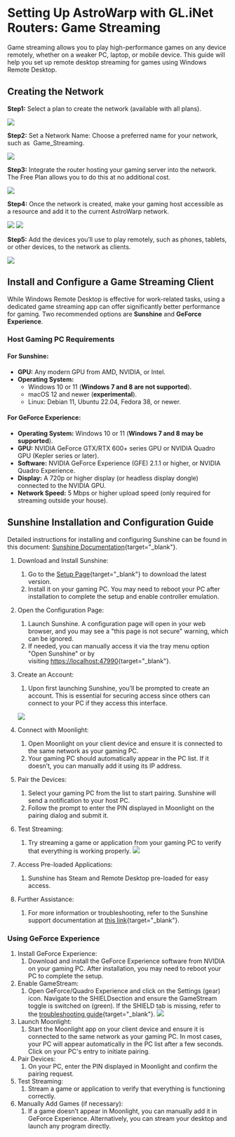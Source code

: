 # Setting Up AstroWarp with GL.iNet Routers: Game Streaming
Game streaming allows you to play high-performance games on any device remotely, whether on a weaker PC, laptop, or mobile device. This guide will help you set up remote desktop streaming for games using Windows Remote Desktop.

## **Creating the Network**

**Step1:** Select a plan to create the network (available with all plans).

![](../images/tutorials/game-streaming/1.png)

**Step2:** Set a Network Name: Choose a preferred name for your network, such as  Game_Streaming.

![](../images/tutorials/game-streaming/2.png)

**Step3:** Integrate the router hosting your gaming server into the network. The Free Plan allows you to do this at no additional cost.

![](../images/tutorials/game-streaming/3.png)

**Step4:** Once the network is created, make your gaming host accessible as a resource and add it to the current AstroWarp network.

![](../images/tutorials/game-streaming/4.png)
![](../images/tutorials/game-streaming/5.png)

**Step5:** Add the devices you’ll use to play remotely, such as phones, tablets, or other devices, to the network as clients.

![](../images/tutorials/game-streaming/6.png)

## **Install and Configure a Game Streaming Client**

While Windows Remote Desktop is effective for work-related tasks, using a dedicated game streaming app can offer significantly better performance for gaming. Two recommended options are **Sunshine** and **GeForce Experience**.

### **Host Gaming PC Requirements**

#### **For Sunshine:**
* **GPU:** Any modern GPU from AMD, NVIDIA, or Intel. <br>
* **Operating System:**
    * Windows 10 or 11 (**Windows 7 and 8 are not supported**).
    * macOS 12 and newer (**experimental**).
    * Linux: Debian 11, Ubuntu 22.04, Fedora 38, or newer.

#### **For GeForce Experience:**
* **Operating System:** Windows 10 or 11 (**Windows 7 and 8 may be supported**).
* **GPU:** NVIDIA GeForce GTX/RTX 600+ series GPU or NVIDIA Quadro GPU (Kepler series or later).
* **Software:** NVIDIA GeForce Experience (GFE) 2.1.1 or higher, or NVIDIA Quadro Experience.
* **Display:** A 720p or higher display (or headless display dongle) connected to the NVIDIA GPU.
* **Network Speed:** 5 Mbps or higher upload speed (only required for streaming outside your house).

## **Sunshine Installation and Configuration Guide**

<!-- ### **Using Sunshine** -->

Detailed instructions for installing and configuring Sunshine can be found in this document: [Sunshine Documentation](https://github.com/moonlight-stream/moonlight-docs/wiki/Setup-Guide){target="_blank"}.

1. Download and Install Sunshine:
	1. Go to the [Setup Page](https://docs.lizardbyte.dev/projects/sunshine/latest/about/setup.html){target="_blank"} to download the latest version.
	2. Install it on your gaming PC. You may need to reboot your PC after installation to complete the setup and enable controller emulation.
2. Open the Configuration Page:
	1. Launch Sunshine. A configuration page will open in your web browser, and you may see a "this page is not secure" warning, which can be ignored.
	2. If needed, you can manually access it via the tray menu option "Open Sunshine" or by visiting [https://localhost:47990](https://localhost:47990/){target="_blank"}.
3. Create an Account:
	1. Upon first launching Sunshine, you’ll be prompted to create an account. This is essential for securing access since others can connect to your PC if they access this interface.
   
	![](../images/tutorials/game-streaming/12.png)

4. Connect with Moonlight:
	1. Open Moonlight on your client device and ensure it is connected to the same network as your gaming PC.
	2. Your gaming PC should automatically appear in the PC list. If it doesn’t, you can manually add it using its IP address.
5. Pair the Devices:
	1. Select your gaming PC from the list to start pairing. Sunshine will send a notification to your host PC.
	2. Follow the prompt to enter the PIN displayed in Moonlight on the pairing dialog and submit it.
6. Test Streaming:
    1. Try streaming a game or application from your gaming PC to verify that everything is working properly.
	![](../images/tutorials/game-streaming/8.png)
7. Access Pre-loaded Applications:
    1. Sunshine has Steam and Remote Desktop pre-loaded for easy access.
8. Further Assistance:
    1. For more information or troubleshooting, refer to the Sunshine support documentation at [this link](https://docs.lizardbyte.dev/projects/sunshine/latest/about/overview.html){target="_blank"}.


### **Using GeForce Experience**
1. Install GeForce Experience:
    1. Download and install the GeForce Experience software from NVIDIA on your gaming PC. After installation, you may need to reboot your PC to complete the setup.
2. Enable GameStream:
    1. Open GeForce/Quadro Experience and click on the Settings (gear) icon. Navigate to the SHIELDsection and ensure the GameStream toggle is switched on (green). If the SHIELD tab is missing, refer to the [troubleshooting guide](https://github.com/moonlight-stream/moonlight-docs/wiki/Troubleshooting){target="_blank"}.
 ![](../images/tutorials/game-streaming/10.png)
3.  Launch Moonlight:
    1. Start the Moonlight app on your client device and ensure it is connected to the same network as your gaming PC. In most cases, your PC will appear automatically in the PC list after a few seconds. Click on your PC's entry to initiate pairing. 
4.  Pair Devices:
    1. On your PC, enter the PIN displayed in Moonlight and confirm the pairing request.
5.  Test Streaming:
    1. Stream a game or application to verify that everything is functioning correctly.
6. Manually Add Games (if necessary):
    1. If a game doesn’t appear in Moonlight, you can manually add it in GeForce Experience. Alternatively, you can stream your desktop and launch any program directly.


<!-- 1. On your gaming PC, download and install the latest version of Sunshine from the [setup page](https://docs.lizardbyte.dev/projects/sunshine/latest/about/setup.html){target="_blank"}. Your PC may require a reboot after installation to complete the setup and enable controller emulation.
1. Start Sunshine and wait for the configuration page to open in your web browser. The browser may display a "this page is not secure" warning, which you can safely ignore. You can also manually access this interface using the "Open Sunshine" option in the tray menu or by visiting https://localhost:47990/ directly in your browser.
2. When Sunshine launches for the first time, it will prompt you to create an account to secure access to the configuration interface. This step is crucial, as anyone with access to this interface can add new clients to remotely access your computer.
![](../images/tutorials/game-streaming/7.png)
1. Start Moonlight and ensure your client device is connected to the same network as your PC. In most cases, your gaming PC will automatically appear in the PC list within a few seconds. If it doesn’t appear or if you’re pairing over the Internet, you can manually add the PC by entering its IP address.
2. Select the entry in the PC list to initiate pairing. Sunshine will send a pairing notification to your host PC, redirecting you to the PIN page. Enter the PIN displayed in Moonlight and submit the pairing dialog. If you encounter an error after submitting the PIN, refer to the troubleshooting steps for assistance. -->
<!-- ### **Using GeForce Experience**
1. On your gaming PC, download and install the **GeForce Experience** software from NVIDIA. Your PC may require a reboot to complete the installation.
   
    ○ If your PC uses a Quadro GPU, install the **Quadro Experience** software instead.

2. If you encounter a GPU driver bug that affects NVIDIA GameStream hosts on Windows 11, you’ll need to disable **Hardware-accelerated GPU Scheduling** on your host PC. To do this:
    1.  Open "Graphics Settings" from the Start Menu.
    2.  Click "Change default graphics settings".
    3.  Set the **Hardware-accelerated GPU scheduling** option to **Off**.
![](../images/tutorials/game-streaming/9.png)
1. Launch **GeForce Experience** (or **Quadro Experience** for Quadro GPUs) and click the **Settings** gear icon. Navigate to the **SHIELD** tab and ensure the **GameStream** toggle is switched to the **"on"** position (green). If the SHIELD tab is missing, refer to the   troubleshooting steps for assistance.
![](../images/tutorials/game-streaming/10.png)
1. Start **Moonlight** and ensure your client device is connected to the same network as your PC. In most cases, your gaming PC will appear in the PC list within a few seconds. Select the PC entry to begin pairing.
2. On your PC, enter the PIN displayed in Moonlight and confirm the pairing dialog. If the pairing dialog doesn’t appear, refer to the [troubleshooting steps](https://chatgpt.com/c/677df804-0db8-800d-b3df-e7d621d3b170#){target="_blank"}.
3. Test streaming a game or application to verify that everything is working correctly. If you experience any issues, consult the troubleshooting steps.
4. If the game you want to stream isn’t listed in Moonlight, you can manually add it. Alternatively, you can stream your desktop and launch any application you wish.

## **Connect and Start Streaming**

* **Open Remote Desktop on the Remote Device:**
    1. On another device (Windows, macOS, or mobile), open the **Remote Desktop Connection** app.<br>
    2. Enter the **Virtual IP address** provided by AstroWarp.<br>
    3.  Enter your credentials (username and password).<br>
   
![](../images/tutorials/game-streaming/11.png)

* **Adjust Streaming Quality:**
  
	To ensure smooth gameplay, reduce the streaming quality if the connection is unstable. Most streaming apps (e.g., Steam, Moonlight) allow you to adjust the resolution and frame rates.

![](../images/tutorials/game-streaming/12.webp)

## **FAQ**
**Q**: Firewall settings error message.<br>
**A**: Configure Windows Firewall:

1. Sunshine and GeForce Experience should automatically create firewall rules. If they don’t work, manually create the rules:<br>
    ○ Open Command Prompt or PowerShell as an administrator.<br>
    ○ Run the following commands:<br>

		netsh advfirewall firewall add rule name="GameStream UDP" dir=in protocol=udp localport=5353,47998-48010 action=allow<br>
		netsh advfirewall firewall add rule name="GameStream TCP" dir=in protocol=tcp localport=47984,47989,48010 action=allow

   
   
   
2. Ensure your PC appears as "online" in Moonlight after applying the rules. -->
